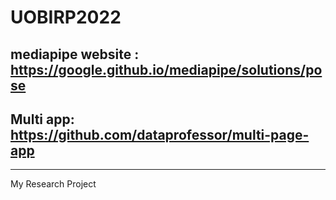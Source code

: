 # UOBIRP2022

## mediapipe website : https://google.github.io/mediapipe/solutions/pose 

## Multi app: https://github.com/dataprofessor/multi-page-app
*** 

My Research Project

